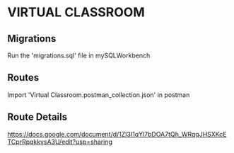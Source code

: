 # VIRTUAL CLASSROOM

## Migrations

Run the 'migrations.sql' file in mySQLWorkbench

## Routes

Import 'Virtual Classroom.postman_collection.json' in postman

## Route Details

https://docs.google.com/document/d/1Zl3I1qYl7bDOA7tQh_WRqqJHSXKcETCprRpqkkvsA3U/edit?usp=sharing
